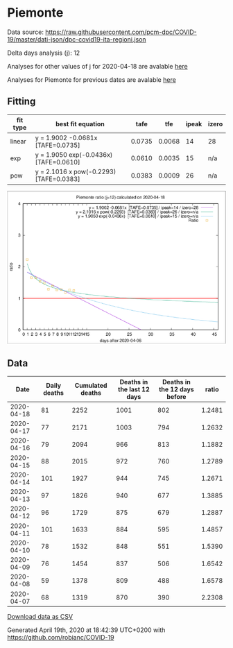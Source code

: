 # Piemonte

Data source: https://raw.githubusercontent.com/pcm-dpc/COVID-19/master/dati-json/dpc-covid19-ita-regioni.json

Delta days analysis (j): 12

Analyses for other values of j for 2020-04-18 are avalable [here](../2020-04-18/README.md)

Analyses for Piemonte for previous dates are avalable [here](../README.md)

## Fitting 
|fit type|best fit equation|tafe|tfe|ipeak|izero|
|-------|-----|--------|------|---|---|
|linear|y = 1.9002 -0.0681x  [TAFE=0.0735]|0.0735|0.0068|14|28|
|exp|y = 1.9050 exp(-0.0436x)  [TAFE=0.0610]|0.0610|0.0035|15|n/a|
|pow|y = 2.1016 x pow(-0.2293)  [TAFE=0.0383]|0.0383|0.0009|26|n/a|

![Plot](COVID-19_piemonte_j12_2020-04-18.png)

## Data
|Date|Daily deaths|Cumulated deaths|Deaths in the last 12 days|Deaths in the 12 days before|ratio|
|----|----------|-----------|-------|--------------------|-----|
|2020-04-18|81|2252|1001|802|1.2481|
|2020-04-17|77|2171|1003|794|1.2632|
|2020-04-16|79|2094|966|813|1.1882|
|2020-04-15|88|2015|972|760|1.2789|
|2020-04-14|101|1927|944|745|1.2671|
|2020-04-13|97|1826|940|677|1.3885|
|2020-04-12|96|1729|875|679|1.2887|
|2020-04-11|101|1633|884|595|1.4857|
|2020-04-10|78|1532|848|551|1.5390|
|2020-04-09|76|1454|837|506|1.6542|
|2020-04-08|59|1378|809|488|1.6578|
|2020-04-07|68|1319|870|390|2.2308|

[Download data as CSV](COVID-19_piemonte_j12_2020-04-18.csv)

Generated April 19th, 2020 at 18:42:39 UTC+0200 with https://github.com/robianc/COVID-19
